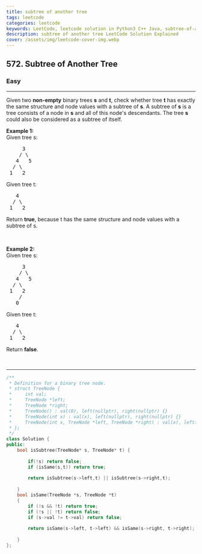 ```yaml
---
title: subtree of another tree
tags: leetcode
categories: leetcode
keywords: LeetCode, leetcode solution in Python3 C++ Java, subtree-of-another-tree solution
description: subtree of another tree LeetCode Solution Explained
cover: /assets/img/leetcode-cover-img.webp
---
```



<h2>572. Subtree of Another Tree</h2><h3>Easy</h3><hr><div><p>Given two <strong>non-empty</strong> binary trees <b>s</b> and <b>t</b>, check whether tree <b>t</b> has exactly the same structure and node values with a subtree of <b>s</b>. A subtree of <b>s</b> is a tree consists of a node in <b>s</b> and all of this node's descendants. The tree <b>s</b> could also be considered as a subtree of itself.</p>

<p><b>Example 1:</b><br>
Given tree s:</p>

<pre>     3
    / \
   4   5
  / \
 1   2
</pre>
Given tree t:

<pre>   4 
  / \
 1   2
</pre>
Return <b>true</b>, because t has the same structure and node values with a subtree of s.

<p>&nbsp;</p>

<p><b>Example 2:</b><br>
Given tree s:</p>

<pre>     3
    / \
   4   5
  / \
 1   2
    /
   0
</pre>
Given tree t:

<pre>   4
  / \
 1   2
</pre>
Return <b>false</b>.

<p>&nbsp;</p>
</div>

---




```cpp
/**
 * Definition for a binary tree node.
 * struct TreeNode {
 *     int val;
 *     TreeNode *left;
 *     TreeNode *right;
 *     TreeNode() : val(0), left(nullptr), right(nullptr) {}
 *     TreeNode(int x) : val(x), left(nullptr), right(nullptr) {}
 *     TreeNode(int x, TreeNode *left, TreeNode *right) : val(x), left(left), right(right) {}
 * };
 */
class Solution {
public:
    bool isSubtree(TreeNode* s, TreeNode* t) {
        
        if(!s) return false;
        if (isSame(s,t)) return true;
        
        return isSubtree(s->left,t) || isSubtree(s->right,t);
        
    }
    bool isSame(TreeNode *s, TreeNode *t)
    {
        if (!s && !t) return true;
        if (!s || !t) return false;
        if (s->val != t->val) return false;
        
        return isSame(s->left, t->left) && isSame(s->right, t->right);
        
    }
};
```
